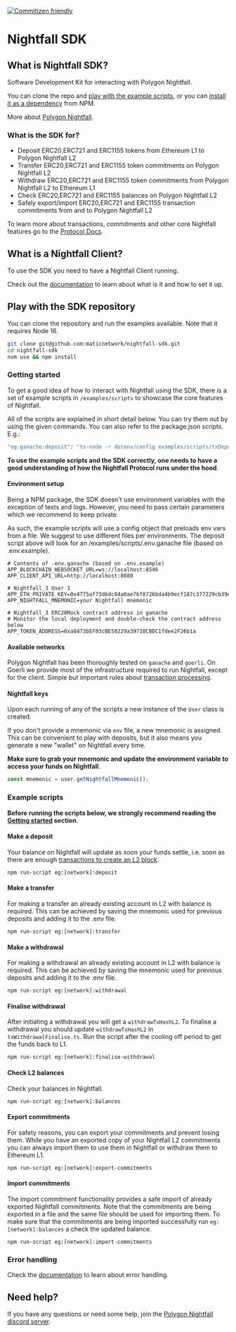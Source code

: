[![Commitizen friendly](https://img.shields.io/badge/commitizen-friendly-brightgreen.svg)](http://commitizen.github.io/cz-cli/)

# Nightfall SDK

## What is Nightfall SDK?

Software Development Kit for interacting with Polygon Nightfall.

You can clone the repo and [play with the example scripts](#play-with-the-sdk-repository), or you can [install it as a dependency](https://wiki.polygon.technology/docs/nightfall/tools/user-sdk-getting-started) from NPM.

More about [Polygon Nightfall](https://docs.polygon.technology/docs/nightfall/introduction/overview).

### What is the SDK for?

- Deposit ERC20,ERC721 and ERC1155 tokens from Ethereum L1 to Polygon Nightfall L2
- Transfer ERC20,ERC721 and ERC1155 token commitments on Polygon Nightfall L2
- Withdraw ERC20,ERC721 and ERC1155 token commitments from Polygon Nightfall L2 to Ethereum L1
- Check ERC20,ERC721 and ERC1155 balances on Polygon Nightfall L2
- Safely export/import ERC20,ERC721 and ERC1155 transaction commitments from and to Polygon Nightfall L2

To learn more about transactions, commitments and other core Nightfall features go to the [Protocol Docs](https://docs.polygon.technology/docs/category/nightfall-protocol/).

## What is a Nightfall Client?

To use the SDK you need to have a Nightfall Client running.

Check out the [documentation](https://docs.polygon.technology/docs/nightfall/tools/user-sdk-api/) to learn about what is it and how to set it up.

## Play with the SDK repository

You can clone the repository and run the examples available. Note that it requires Node 16.

```bash
git clone git@github.com:maticnetwork/nightfall-sdk.git
cd nightfall-sdk
nvm use && npm install
```

### Getting started

To get a good idea of how to interact with Nightfall using the SDK, there is a set of example scripts in `/examples/scripts` to showcase the core features of Nightfall.

All of the scripts are explained in short detail below.
You can try them out by using the given commands. You can also refer to the package.json scripts.
E.g.:

```bash
"eg:ganache:deposit": "ts-node -r dotenv/config examples/scripts/txDeposit.ts dotenv_config_path=./examples/scripts/.env.ganache dotenv_config_debug=true"
```

**To use the example scripts and the SDK correctly, one needs to have a good understanding of how the Nightfall Protocol runs under the hood**.

#### Environment setup

Being a NPM package, the SDK doesn't use environment variables with the exception of tests and logs. However, you need to pass certain parameters which we recommend to keep private.

As such, the example scripts will use a config object that preloads env vars from a file. We suggest to use different files per environments. The deposit script above will look for an /examples/scripts/.env.ganache file (based on .env.example).

```
# Contents of .env.ganache (based on .env.example)
APP_BLOCKCHAIN_WEBSOCKET_URL=ws://localhost:8546
APP_CLIENT_API_URL=http://localhost:8080

# Nightfall_3 User 1
APP_ETH_PRIVATE_KEY=0x4775af73d6dc84a0ae76f8726bda4b9ecf187c377229cb39e1afa7a18236a69e
APP_NIGHTFALL_MNEMONIC=your Nightfall mnemonic

# Nightfall_3 ERC20Mock contract address in ganache
# Monitor the local deployment and double-check the contract address below
APP_TOKEN_ADDRESS=0xa8473bEF03cBE50229a39718CBDC1fdee2F26b1a
```

#### Available networks

Polygon Nightfall has been thoroughly tested on `ganache` and `goerli`. On Goerli we provide most of the infrastructure required to run Nightfall, except for the client.
Simple but important rules about [transaction processing](https://wiki.polygon.technology/docs/nightfall/tools/user-sdk-getting-started#available-networks).

#### Nightfall keys

Upon each running of any of the scripts a new instance of the `User` class is created.

If you don't provide a mnemonic via `env` file, a new mnemonic is assigned. This can be convenient to play with deposits, but it also means you generate a new "wallet" on Nightfall every time.

**Make sure to grab your mnemonic and update the environment variable to access your funds on Nightfall**.

```js
const mnemonic = user.getNightfallMnemonic();
```

### Example scripts

**Before running the scripts below, we strongly recommend reading the [Getting started](https://wiki.polygon.technology/docs/nightfall/tools/user-sdk-getting-started) section**.

#### Make a deposit

Your balance on Nightfall will update as soon your funds settle, i.e. soon as there are enough [transactions to create an L2 block](#2tx-rule).

```
npm run-script eg:[network]:deposit
```

#### Make a transfer

For making a transfer an already existing account in L2 with balance is required. This can be achieved by saving the mnemonic used for previous deposits and adding it to the .env file.

```
npm run-script eg:[network]:transfer
```

#### Make a withdrawal

For making a withdrawal an already existing account in L2 with balance is required. This can be achieved by saving the mnemonic used for previous deposits and adding it to the .env file.

```
npm run-script eg:[network]:withdrawal
```

#### Finalise withdrawal

After initiating a withdrawal you will get a `withdrawTxHashL2`. To finalise a withdrawal you should update `withdrawTxHashL2` in `txWithdrawalFinalise.ts`. Run the script after the cooling off period to get the funds back to L1.

```
npm run-script eg:[network]:finalise-withdrawal
```

#### Check L2 balances

Check your balances in Nightfall.

```
npm run-script eg:[network]:balances
```

#### Export commitments

For safety reasons, you can export your commitments and prevent losing them. While you have an exported copy of your Nightfall L2 commitments you can always import them to use them in Nightfall or withdraw them to Ethereum L1.

```
npm run-script eg:[network]:export-commitments
```

#### Import commitments

The import commitment functionality provides a safe import of already exported Nightfall commitments. Note that the commitments are being exported in a file and the same file should be used for importing them. To make sure that the commitments are being imported successfully run `eg:[network]:balances` a check the updated balance.

```
npm run-script eg:[network]:import-commitments
```

### Error handling

Check the [documentation](https://wiki.polygon.technology/docs/nightfall/tools/user-sdk-api#error-handling) to learn about error handling.

## Need help?

If you have any questions or need some help, join the [Polygon Nightfall discord server](https://discord.com/invite/pZkC3JV2bR).
